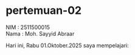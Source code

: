# pertemuan-02
NIM : 2511500015<br>
Nama : Moh. Sayyid Abraar

Hari ini, Rabu 01.Oktober.2025 saya mempelajari:
